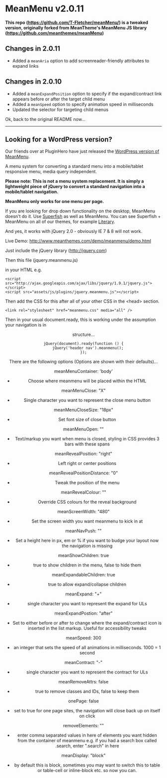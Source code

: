 MeanMenu v2.0.11
===========
**This repo (https://github.com/T-Fletcher/meanMenu/) is a tweaked version, originally forked from  MeanTheme's MeanMenu JS library (https://github.com/meanthemes/meanMenu)**

## Changes in 2.0.11

- Added a `meanAria` option to add screenreader-friendly attributes to expand links 

## Changes in 2.0.10
- Added a `meanExpandPosition` option to specify if the expand/contract link appears before or after the target child menu
- Added a `meanSpeed` option to specify animation speed in milliseconds
- Updated the selector for targeting child menus

Ok, back to the original README now...

-----

Looking for a WordPress version?
---
Our friends over at PluginHero have just released the <a href="http://pluginhero.com/portfolio/meanmenu/">WordPress version of MeanMenu</a>.

A menu system for converting a standard menu into a mobile/tablet responsive menu, media query independent.

**Please note: This is not a menu system replacement. It is simply a lightweight piece of jQuery to convert a standard navigation into a mobile/tablet navigation.**

**MeanMenu only works for one menu per page.**

If you are looking for drop down functionality on the desktop, MeanMenu doesn't do it. Use <a title="Superfish Drop down menus" href="http://plugins.jquery.com/superfish/">Superfish</a> as well as MeanMenu. You can see Superfish + MeanMenu on all of our themes, for example <a title="Literary Theme" href="http://www.meanthemes.com/theme/literary/">Literary</a>.

And yes, it works with jQuery 2.0 - obviously IE 7 & 8 will not work.

Live Demo:
<a href="http://www.meanthemes.com/demo/meanmenu/demo.html">http://www.meanthemes.com/demo/meanmenu/demo.html</a>


Just include the jQuery library (http://jquery.com)

Then this file (jquery.meanmenu.js)

in your HTML e.g.

    <script src="http://ajax.googleapis.com/ajax/libs/jquery/1.9.1/jquery.js"></script>
    <script src="assets/js/plugins/jquery.meanmenu.js"></script>

Then add the CSS for this after all of your other CSS in the &lt;head&gt; section.

	<link rel="stylesheet" href="meanmenu.css" media="all" />

Then in your usual document.ready, this is working under the assumption your navigation is in <header><nav> structure...

    jQuery(document).ready(function () {
    	jQuery('header nav').meanmenu();
    });

There are the following options (Options are shown with their defaults)...

meanMenuContainer: 'body'

- Choose where meanmenu will be placed within the HTML

meanMenuClose: "X"

- Single character you want to represent the close menu button

meanMenuCloseSize: "18px"

- Set font size of close button

meanMenuOpen: "<span /><span /><span />"

- Text/markup you want when menu is closed, styling in CSS provides 3 bars with these spans

meanRevealPosition: "right"

- Left right or center positions

meanRevealPositionDistance: "0"

- Tweak the position of the menu

meanRevealColour: ""

- Override CSS colours for the reveal background

meanScreenWidth: "480"

- Set the screen width you want meanmenu to kick in at

meanNavPush: ""

- Set a height here in px, em or % if you want to budge your layout now the navigation is missing

meanShowChildren: true

- true to show children in the menu, false to hide them

meanExpandableChildren: true

- true to allow expand/collapse children

meanExpand: "+"

- single character you want to represent the expand for ULs

meanExpandPostion: "after"

- Set to either before or after to change where the expand/contract icon is inserted in the list markup. Useful for accessibility tweaks

meanSpeed: 300

- an integer that sets the speed of all animations in milliseconds. 1000 = 1 second

meanContract: "-"

- single character you want to represent the contract for ULs

meanRemoveAttrs: false
- true to remove classes and IDs, false to keep them

onePage: false

- set to true for one page sites, the navigation will close back up on itself on click

removeElements: ""

- enter comma separated values in here of elements you want hidden from the container of meanmenu e.g. if you had a search box called .search, enter ".search" in here

meanDisplay: "block"

- by default this is block, sometimes you may want to switch this to table or table-cell or inline-block etc. so now you can.

